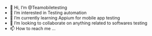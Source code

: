 - 👋 Hi, I’m @Teamobiletesting
- 👀 I’m interested in Testing automation 
- 🌱 I’m currently learning Appium for mobile app testing
- 💞️ I’m looking to collaborate on anything related to softwares testing
- 📫 How to reach me ...

<!---
Teamobiletesting/Teamobiletesting is a ✨ special ✨ repository because its `README.md` (this file) appears on your GitHub profile.
You can click the Preview link to take a look at your changes.
--->
